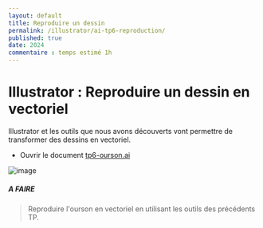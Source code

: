 ```yaml
---
layout: default
title: Reproduire un dessin
permalink: /illustrator/ai-tp6-reproduction/
published: true
date: 2024
commentaire : temps estimé 1h
---
```


# Illustrator : Reproduire un dessin en vectoriel

Illustrator et les outils que nous avons découverts vont permettre de transformer des dessins en vectoriel.

- Ouvrir le document  [tp6-ourson.ai](tp6-ourson.ai)
  
![image](https://github.com/user-attachments/assets/85bf88a6-8d8d-478f-bee0-eec99fe35741)


##### A FAIRE
> Reproduire l'ourson en vectoriel en utilisant les outils des précédents TP.
